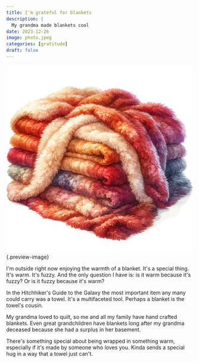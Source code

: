 ```yaml
---
title: I'm grateful for blankets
description: |
  My grandma made blankets cool
date: 2023-12-26
image: photo.jpeg
categories: [gratitude]
draft: false
---
```


![A blanket](photo.jpeg){.preview-image}

I'm outside right now enjoying the warmth of a blanket. It's a special thing. It's warm. It's fuzzy. And the only question I have is: is it warm because it's fuzzy? Or is it fuzzy because it's warm?

In the Hitchhiker's Guide to the Galaxy the most important item any many could carry was a towel. It's a multifaceted tool. Perhaps a blanket is the towel's cousin. 

My grandma loved to quilt, so me and all my family have hand crafted blankets. Even great grandchildren have blankets long after my grandma deceased because she had a surplus in her basement. 

There's something special about being wrapped in something warm, especially if it's made by someone who loves you. Kinda sends a special hug in a way that a towel just can't.   

